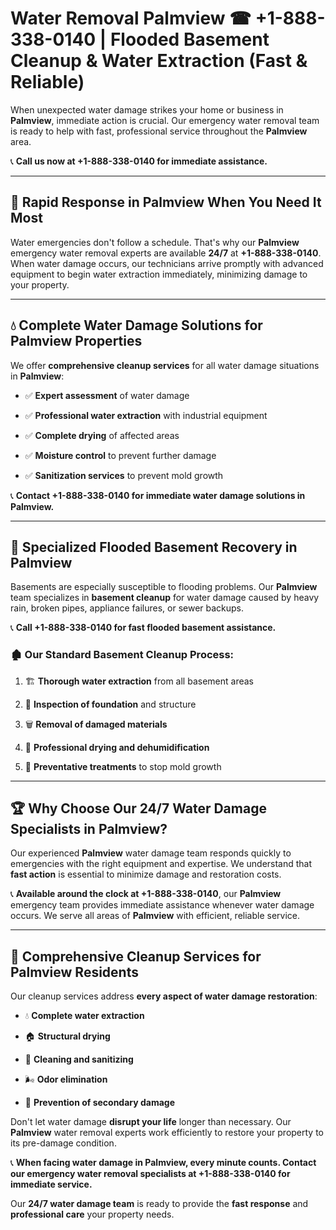 # Water Removal Palmview ☎ +1-888-338-0140 | Flooded Basement Cleanup & Water Extraction (Fast & Reliable)

When unexpected water damage strikes your home or business in **Palmview**, immediate action is crucial. Our emergency water removal team is ready to help with fast, professional service throughout the **Palmview** area. 

📞 **Call us now at +1-888-338-0140 for immediate assistance.**
---
## 🚀 Rapid Response in Palmview When You Need It Most
Water emergencies don't follow a schedule. That's why our **Palmview** emergency water removal experts are available **24/7** at **+1-888-338-0140**. When water damage occurs, our technicians arrive promptly with advanced equipment to begin water extraction immediately, minimizing damage to your property.
---
## 💧 Complete Water Damage Solutions for Palmview Properties
We offer **comprehensive cleanup services** for all water damage situations in **Palmview**:
- ✅ **Expert assessment** of water damage  
- ✅ **Professional water extraction** with industrial equipment  
- ✅ **Complete drying** of affected areas  
- ✅ **Moisture control** to prevent further damage  
- ✅ **Sanitization services** to prevent mold growth  
📞 **Contact +1-888-338-0140 for immediate water damage solutions in Palmview.**
---
## 🌊 Specialized Flooded Basement Recovery in Palmview
Basements are especially susceptible to flooding problems. Our **Palmview** team specializes in **basement cleanup** for water damage caused by heavy rain, broken pipes, appliance failures, or sewer backups. 
📞 **Call +1-888-338-0140 for fast flooded basement assistance.**
### 🏚️ Our Standard Basement Cleanup Process:
1. 🏗️ **Thorough water extraction** from all basement areas  
2. 🔎 **Inspection of foundation** and structure  
3. 🗑️ **Removal of damaged materials**  
4. 💨 **Professional drying and dehumidification**  
5. 🚫 **Preventative treatments** to stop mold growth  
---
## 🏆 Why Choose Our 24/7 Water Damage Specialists in Palmview?
Our experienced **Palmview** water damage team responds quickly to emergencies with the right equipment and expertise. We understand that **fast action** is essential to minimize damage and restoration costs.
📞 **Available around the clock at +1-888-338-0140**, our **Palmview** emergency team provides immediate assistance whenever water damage occurs. We serve all areas of **Palmview** with efficient, reliable service.
---
## 🧹 Comprehensive Cleanup Services for Palmview Residents
Our cleanup services address **every aspect of water damage restoration**:
- 💧 **Complete water extraction**  
- 🏠 **Structural drying**  
- 🧼 **Cleaning and sanitizing**  
- 🌬️ **Odor elimination**  
- 🚫 **Prevention of secondary damage**  
Don't let water damage **disrupt your life** longer than necessary. Our **Palmview** water removal experts work efficiently to restore your property to its pre-damage condition.
📞 **When facing water damage in Palmview, every minute counts. Contact our emergency water removal specialists at +1-888-338-0140 for immediate service.**
Our **24/7 water damage team** is ready to provide the **fast response** and **professional care** your property needs.
